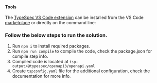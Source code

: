 #### Tools

The [TypeSpec VS Code extension](https://marketplace.visualstudio.com/items?itemName=typespec.typespec-vscode) can be installed from the VS Code [marketplace](https://marketplace.visualstudio.com/items?itemName=typespec.typespec-vscode) or directly on the command line:

### Follow the below steps to run the solution.

1. Run ```npm i``` to install required packages.
2. Run ```npm run compile``` to compile the code, check the package.json for compile step info.
3. Compiled code is located at ```tsp-output/@typespec/openapi3/openapi.yaml```
4. Create ```tspconfig.yaml``` file for the additional configuration, check the documentation for more info.
